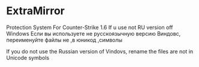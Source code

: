 # ExtraMirror
Protection System For Counter-Strike 1.6
If u use not RU version off Windows
Если вы используете не русскоязычную версию Виндовс, переименуйте файлы не ,в юникод ,символы

If you do not use the Russian version of Vindovs, rename the files are not in Unicode symbols
